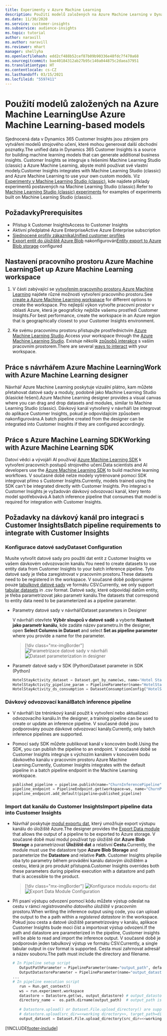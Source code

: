 ```yaml
---
title: Experimenty v Azure Machine Learning
description: Použití modelů založených na Azure Machine Learning v Dynamics 365 Customer Insights.
ms.date: 11/30/2020
ms.service: customer-insights
ms.subservice: audience-insights
ms.topic: tutorial
author: naravill
ms.author: naravill
ms.reviewer: mhart
manager: shellyha
ms.openlocfilehash: edd2cf488b52cef87b09b90336e48fdc7f470a68
ms.sourcegitcommit: bae40184312ab27b95c140a044875c2daea37951
ms.translationtype: HT
ms.contentlocale: cs-CZ
ms.lasthandoff: 03/15/2021
ms.locfileid: "5597411"
---
```

# <a name="use-azure-machine-learning-based-models"></a><span data-ttu-id="aa8a2-103">Použití modelů založených na Azure Machine Learning</span><span class="sxs-lookup"><span data-stu-id="aa8a2-103">Use Azure Machine Learning-based models</span></span>

<span data-ttu-id="aa8a2-104">Sjednocená data v Dynamics 365 Customer Insights jsou zdrojem pro vytváření modelů strojového učení, které mohou generovat další obchodní poznatky.</span><span class="sxs-lookup"><span data-stu-id="aa8a2-104">The unified data in Dynamics 365 Customer Insights is a source for building machine learning models that can generate additional business insights.</span></span> <span data-ttu-id="aa8a2-105">Customer Insights se integruje s řešeními Machine Learning Studio (classic) a Azure Machine Learning, abyste mohli používat své vlastní modely.</span><span class="sxs-lookup"><span data-stu-id="aa8a2-105">Customer Insights integrates with Machine Learning Studio (classic) and Azure Machine Learning to use your own custom models.</span></span> <span data-ttu-id="aa8a2-106">Viz [Experimenty v Machine Learning Studio (classic)](machine-learning-studio-experiments.md), kde najdete příklady experimentů postavených na Machine Learning Studio (classic).</span><span class="sxs-lookup"><span data-stu-id="aa8a2-106">Refer to [Machine Learning Studio (classic) experiments](machine-learning-studio-experiments.md) for examples of experiments built on Machine Learning Studio (classic).</span></span> 

## <a name="prerequisites"></a><span data-ttu-id="aa8a2-107">Požadavky</span><span class="sxs-lookup"><span data-stu-id="aa8a2-107">Prerequisites</span></span>

- <span data-ttu-id="aa8a2-108">Přístup k Customer Insights</span><span class="sxs-lookup"><span data-stu-id="aa8a2-108">Access to Customer Insights</span></span>
- <span data-ttu-id="aa8a2-109">Aktivní předplatné Azure Enterprise</span><span class="sxs-lookup"><span data-stu-id="aa8a2-109">Active Azure Enterprise subscription</span></span>
- [<span data-ttu-id="aa8a2-110">Sjednocené profily zákazníka</span><span class="sxs-lookup"><span data-stu-id="aa8a2-110">Unified customer profiles</span></span>](data-unification.md)
- <span data-ttu-id="aa8a2-111">[Export entit do úložiště Azure Blob](export-azure-blob-storage.md) nakonfigurován</span><span class="sxs-lookup"><span data-stu-id="aa8a2-111">[Entity export to Azure Blob storage](export-azure-blob-storage.md) configured</span></span>

## <a name="set-up-azure-machine-learning-workspace"></a><span data-ttu-id="aa8a2-112">Nastavení pracovního prostoru Azure Machine Learning</span><span class="sxs-lookup"><span data-stu-id="aa8a2-112">Set up Azure Machine Learning workspace</span></span>

1. <span data-ttu-id="aa8a2-113">V části zabývající se [vytvořením pracovního prostoru Azure Machine Learning](/azure/machine-learning/concept-workspace#-create-a-workspace) najdete různé možnosti vytvoření pracovního prostoru.</span><span class="sxs-lookup"><span data-stu-id="aa8a2-113">See [create a Azure Machine Learning workspace](/azure/machine-learning/concept-workspace#-create-a-workspace) for different options to create the workspace.</span></span> <span data-ttu-id="aa8a2-114">Pro nejlepší výkon vytvořte pracovní prostor v oblasti Azure, která je geograficky nejblíže vašemu prostředí Customer Insights.</span><span class="sxs-lookup"><span data-stu-id="aa8a2-114">For best performance, create the workspace in an Azure region that is geographically closest to your Customer Insights environment.</span></span>

1. <span data-ttu-id="aa8a2-115">Ke svému pracovnímu prostoru přistupujte prostřednictvím [Azure Machine Learning Studio](https://ml.azure.com/).</span><span class="sxs-lookup"><span data-stu-id="aa8a2-115">Access your workspace through the [Azure Machine Learning Studio](https://ml.azure.com/).</span></span> <span data-ttu-id="aa8a2-116">Existuje několik [způsobů interakce](/azure/machine-learning/concept-workspace#tools-for-workspace-interaction) s vaším pracovním prostorem.</span><span class="sxs-lookup"><span data-stu-id="aa8a2-116">There are several [ways to interact](/azure/machine-learning/concept-workspace#tools-for-workspace-interaction) with your workspace.</span></span>

## <a name="work-with-azure-machine-learning-designer"></a><span data-ttu-id="aa8a2-117">Práce s návrhářem Azure Machine Learning</span><span class="sxs-lookup"><span data-stu-id="aa8a2-117">Work with Azure Machine Learning designer</span></span>

<span data-ttu-id="aa8a2-118">Návrhář Azure Machine Learning poskytuje vizuální plátno, kam můžete přetahovat datové sady a moduly, podobně jako Machine Learning Studio (klasické řešení).</span><span class="sxs-lookup"><span data-stu-id="aa8a2-118">Azure Machine Learning designer provides a visual canvas where you can drag and drop datasets and modules, similar to Machine Learning Studio (classic).</span></span> <span data-ttu-id="aa8a2-119">Dávkový kanál vytvořený v návrháři lze integrovat do aplikace Customer Insights, pokud je odpovídajícím způsobem nakonfigurována.</span><span class="sxs-lookup"><span data-stu-id="aa8a2-119">A batch pipeline created from the designer can be integrated into Customer Insights if they are configured accordingly.</span></span> 
   
## <a name="working-with-azure-machine-learning-sdk"></a><span data-ttu-id="aa8a2-120">Práce s Azure Machine Learning SDK</span><span class="sxs-lookup"><span data-stu-id="aa8a2-120">Working with Azure Machine Learning SDK</span></span>

<span data-ttu-id="aa8a2-121">Datoví vědci a vývojáři AI používají [Azure Machine Learning SDK](/python/api/overview/azure/ml/?preserve-view=true&view=azure-ml-py) k vytvoření pracovních postupů strojového učení.</span><span class="sxs-lookup"><span data-stu-id="aa8a2-121">Data scientists and AI developers use the [Azure Machine Learning SDK](/python/api/overview/azure/ml/?preserve-view=true&view=azure-ml-py) to build machine learning workflows.</span></span> <span data-ttu-id="aa8a2-122">V současné době nelze modely vytrénované pomocí SDK integrovat přímo s Customer Insights.</span><span class="sxs-lookup"><span data-stu-id="aa8a2-122">Currently, models trained using the SDK can't be integrated directly with Customer Insights.</span></span> <span data-ttu-id="aa8a2-123">Pro integraci s Customer Insights je vyžadován dávkový odvozovací kanál, který tento model spotřebovává.</span><span class="sxs-lookup"><span data-stu-id="aa8a2-123">A batch inference pipeline that consumes that model is required for integration with Customer Insights.</span></span>

## <a name="batch-pipeline-requirements-to-integrate-with-customer-insights"></a><span data-ttu-id="aa8a2-124">Požadavky na dávkový kanál pro integraci s Customer Insights</span><span class="sxs-lookup"><span data-stu-id="aa8a2-124">Batch pipeline requirements to integrate with Customer Insights</span></span>

### <a name="dataset-configuration"></a><span data-ttu-id="aa8a2-125">Konfigurace datové sady</span><span class="sxs-lookup"><span data-stu-id="aa8a2-125">Dataset Configuration</span></span>

<span data-ttu-id="aa8a2-126">Musíte vytvořit datové sady pro použití dat entit z Customer Insights ve vašem dávkovém odvozovacím kanálu.</span><span class="sxs-lookup"><span data-stu-id="aa8a2-126">You need to create datasets to use entity data from Customer Insights to your batch inference pipeline.</span></span> <span data-ttu-id="aa8a2-127">Tyto datové sady je třeba zaregistrovat v pracovním prostoru.</span><span class="sxs-lookup"><span data-stu-id="aa8a2-127">These datasets need to be registered in the workspace.</span></span> <span data-ttu-id="aa8a2-128">V současné době podporujeme pouze [tabulkové datové sady](/azure/machine-learning/how-to-create-register-datasets#tabulardataset) ve formátu CSV.</span><span class="sxs-lookup"><span data-stu-id="aa8a2-128">Currently, we only support [tabular datasets](/azure/machine-learning/how-to-create-register-datasets#tabulardataset) in .csv format.</span></span> <span data-ttu-id="aa8a2-129">Datové sady, které odpovídají datům entity, je třeba parametrizovat jako parametr kanálu.</span><span class="sxs-lookup"><span data-stu-id="aa8a2-129">The datasets that correspond to entity data need to be parameterized as a pipeline parameter.</span></span>
   
* <span data-ttu-id="aa8a2-130">Parametry datové sady v návrháři</span><span class="sxs-lookup"><span data-stu-id="aa8a2-130">Dataset parameters in Designer</span></span>
   
     <span data-ttu-id="aa8a2-131">V návrháři otevřete **Výběr sloupců v datové sadě** a vyberte **Nastavit jako parametr kanálu**, kde zadáte název parametru.</span><span class="sxs-lookup"><span data-stu-id="aa8a2-131">In the designer, open **Select Columns in Dataset** and select **Set as pipeline parameter** where you provide a name for the parameter.</span></span>

     > [!div class="mx-imgBorder"]
     > <span data-ttu-id="aa8a2-132">![Parametrizace datové sady v návrháři](media/intelligence-designer-dataset-parameters.png "Parametrizace datové sady v návrháři")</span><span class="sxs-lookup"><span data-stu-id="aa8a2-132">![Dataset parameterization in designer](media/intelligence-designer-dataset-parameters.png "Dataset parameterization in designer")</span></span>
   
* <span data-ttu-id="aa8a2-133">Parametr datové sady v SDK (Python)</span><span class="sxs-lookup"><span data-stu-id="aa8a2-133">Dataset parameter in SDK (Python)</span></span>
   
   ```python
   HotelStayActivity_dataset = Dataset.get_by_name(ws, name='Hotel Stay Activity Data')
   HotelStayActivity_pipeline_param = PipelineParameter(name="HotelStayActivity_pipeline_param", default_value=HotelStayActivity_dataset)
   HotelStayActivity_ds_consumption = DatasetConsumptionConfig("HotelStayActivity_dataset", HotelStayActivity_pipeline_param)
   ```

### <a name="batch-inference-pipeline"></a><span data-ttu-id="aa8a2-134">Dávkový odvozovací kanál</span><span class="sxs-lookup"><span data-stu-id="aa8a2-134">Batch inference pipeline</span></span>
  
* <span data-ttu-id="aa8a2-135">V návrháři lze tréninkový kanál použít k vytvoření nebo aktualizaci odvozovacího kanálu.</span><span class="sxs-lookup"><span data-stu-id="aa8a2-135">In the designer, a training pipeline can be used to create or update an inference pipeline.</span></span> <span data-ttu-id="aa8a2-136">V současné době jsou podporovány pouze dávkové odvozovací kanály.</span><span class="sxs-lookup"><span data-stu-id="aa8a2-136">Currently, only batch inference pipelines are supported.</span></span>

* <span data-ttu-id="aa8a2-137">Pomocí sady SDK můžete publikovat kanál v koncovém bodě.</span><span class="sxs-lookup"><span data-stu-id="aa8a2-137">Using the SDK, you can publish the pipeline to an endpoint.</span></span> <span data-ttu-id="aa8a2-138">V současné době se Customer Insights integruje s výchozím kanálem v koncovém bodu dávkového kanálu v pracovním prostoru Azure Machine Learning.</span><span class="sxs-lookup"><span data-stu-id="aa8a2-138">Currently, Customer Insights integrates with the default pipeline in a batch pipeline endpoint in the Machine Learning workspace.</span></span>
   
   ```python
   published_pipeline = pipeline.publish(name="ChurnInferencePipeline", description="Published Churn Inference pipeline")
   pipeline_endpoint = PipelineEndpoint.get(workspace=ws, name="ChurnPipelineEndpoint") 
   pipeline_endpoint.add_default(pipeline=published_pipeline)
   ```

### <a name="import-pipeline-data-into-customer-insights"></a><span data-ttu-id="aa8a2-139">Import dat kanálu do Customer Insights</span><span class="sxs-lookup"><span data-stu-id="aa8a2-139">Import pipeline data into Customer Insights</span></span>

* <span data-ttu-id="aa8a2-140">Návrhář poskytuje [modul exportu dat](/azure/machine-learning/algorithm-module-reference/export-data), který umožňuje export výstupu kanálu do úložiště Azure.</span><span class="sxs-lookup"><span data-stu-id="aa8a2-140">The designer provides the [Export Data module](/azure/machine-learning/algorithm-module-reference/export-data) that allows the output of a pipeline to be exported to Azure storage.</span></span> <span data-ttu-id="aa8a2-141">V současné době musí modul používat typ úložiště dat **Azure Blob Storage** a parametrizovat **Úložiště dat** a relativní **Cestu**.</span><span class="sxs-lookup"><span data-stu-id="aa8a2-141">Currently, the module must use the datastore type **Azure Blob Storage** and parameterize the **Datastore** and relative **Path**.</span></span> <span data-ttu-id="aa8a2-142">Customer Insights přepíše oba tyto parametry během provádění kanálu datovým úložištěm a cestou, která je pro produkt přístupná.</span><span class="sxs-lookup"><span data-stu-id="aa8a2-142">Customer Insights overrides both these parameters during pipeline execution with a datastore and path that is accessible to the product.</span></span>
   > [!div class="mx-imgBorder"]
   > <span data-ttu-id="aa8a2-143">![Konfigurace modulu exportu dat](media/intelligence-designer-importdata.png "Konfigurace modulu exportu dat")</span><span class="sxs-lookup"><span data-stu-id="aa8a2-143">![Export Data Module Configuration](media/intelligence-designer-importdata.png "Export Data Module Configuration")</span></span>
   
* <span data-ttu-id="aa8a2-144">Při psaní výstupu odvození pomocí kódu můžete výstup odeslat na cestu v rámci *registrovaného datového úložiště* v pracovním prostoru.</span><span class="sxs-lookup"><span data-stu-id="aa8a2-144">When writing the inference output using code, you can upload the output to the a path within a *registered datastore* in the workspace.</span></span> <span data-ttu-id="aa8a2-145">Pokud jsou cesta a datové úložiště parametrizovány v kanálu, aplikace Customer Insights bude moci číst a importovat výstup odvození.</span><span class="sxs-lookup"><span data-stu-id="aa8a2-145">If the path and datastore are parameterized in the pipeline, Customer insights will be able to read and import the inference output.</span></span> <span data-ttu-id="aa8a2-146">V současné době je podporován jeden tabulkový výstup ve formátu CSV.</span><span class="sxs-lookup"><span data-stu-id="aa8a2-146">Currently, a single tabular output in csv format is supported.</span></span> <span data-ttu-id="aa8a2-147">Cesta musí zahrnovat adresář a název souboru.</span><span class="sxs-lookup"><span data-stu-id="aa8a2-147">The path must include the directory and filename.</span></span>

   ```python
   # In Pipeline setup script
      OutputPathParameter = PipelineParameter(name="output_path", default_value="HotelChurnOutput/HotelChurnOutput.csv")
      OutputDatastoreParameter = PipelineParameter(name="output_datastore", default_value="workspaceblobstore")
   ...
   # In pipeline execution script
      run = Run.get_context()
      ws = run.experiment.workspace
      datastore = Datastore.get(ws, output_datastore) # output_datastore is parameterized
      directory_name =  os.path.dirname(output_path)  # output_path is parameterized.
      
      # Datastore.upload() or Dataset.File.upload_directory() are supported methods to uplaod the data
      # datastore.upload(src_dir=<<working directory>>, target_path=directory_name, overwrite=False, show_progress=True)
      output_dataset = Dataset.File.upload_directory(src_dir=<<working directory>>, target = (datastore, directory_name)) # Remove trailing "/" from directory_name
   ```


[!INCLUDE[footer-include](../includes/footer-banner.md)]